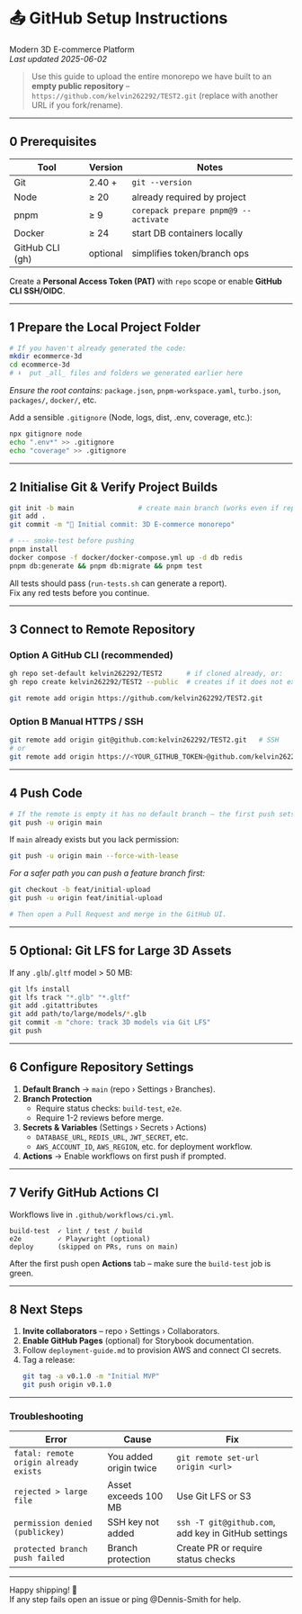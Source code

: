 # 📤 GitHub Setup Instructions  
Modern 3D E-commerce Platform  
_Last updated&nbsp;2025-06-02_

> Use this guide to upload the entire monorepo we have built to an **empty public repository** –  
> `https://github.com/kelvin262292/TEST2.git` (replace with another URL if you fork/rename).

---

## 0  Prerequisites

| Tool | Version | Notes |
|------|---------|-------|
| Git  | 2.40 +  | `git --version` |
| Node | ≥ 20    | already required by project |
| pnpm | ≥ 9     | `corepack prepare pnpm@9 --activate` |
| Docker| ≥ 24   | start DB containers locally |
| GitHub CLI (gh) | optional | simplifies token/branch ops |

Create a **Personal Access Token (PAT)** with `repo` scope or enable **GitHub CLI SSH/OIDC**.

---

## 1  Prepare the Local Project Folder

```bash
# If you haven't already generated the code:
mkdir ecommerce-3d
cd ecommerce-3d
# ⬇️  put _all_ files and folders we generated earlier here
```

_Ensure the root contains:_ `package.json`, `pnpm-workspace.yaml`, `turbo.json`, `packages/`, `docker/`, etc.

Add a sensible `.gitignore` (Node, logs, dist, .env, coverage, etc.):

```bash
npx gitignore node
echo ".env*" >> .gitignore
echo "coverage" >> .gitignore
```

---

## 2  Initialise Git & Verify Project Builds

```bash
git init -b main                # create main branch (works even if repo is empty)
git add .
git commit -m "🎉 Initial commit: 3D E-commerce monorepo"

# ‑-- smoke-test before pushing
pnpm install
docker compose -f docker/docker-compose.yml up -d db redis
pnpm db:generate && pnpm db:migrate && pnpm test
```

All tests should pass (`run-tests.sh` can generate a report).  
Fix any red tests before you continue.

---

## 3  Connect to Remote Repository

### Option A  GitHub CLI (recommended)

```bash
gh repo set-default kelvin262292/TEST2      # if cloned already, or:
gh repo create kelvin262292/TEST2 --public  # creates if it does not exist

git remote add origin https://github.com/kelvin262292/TEST2.git
```

### Option B  Manual HTTPS / SSH

```bash
git remote add origin git@github.com:kelvin262292/TEST2.git   # SSH
# or
git remote add origin https://<YOUR_GITHUB_TOKEN>@github.com/kelvin262292/TEST2.git
```

---

## 4  Push Code

```bash
# If the remote is empty it has no default branch – the first push sets it.
git push -u origin main
```

If `main` already exists but you lack permission:

```bash
git push -u origin main --force-with-lease
```

_For a safer path you can push a feature branch first:_

```bash
git checkout -b feat/initial-upload
git push -u origin feat/initial-upload

# Then open a Pull Request and merge in the GitHub UI.
```

---

## 5  Optional: Git LFS for Large 3D Assets

If any `.glb`/`.gltf` model > 50 MB:

```bash
git lfs install
git lfs track "*.glb" "*.gltf"
git add .gitattributes
git add path/to/large/models/*.glb
git commit -m "chore: track 3D models via Git LFS"
git push
```

---

## 6  Configure Repository Settings

1. **Default Branch** → `main` (repo › Settings › Branches).  
2. **Branch Protection**  
   - Require status checks: `build-test`, `e2e`.  
   - Require 1-2 reviews before merge.  
3. **Secrets & Variables** (Settings › Secrets › Actions)  
   - `DATABASE_URL`, `REDIS_URL`, `JWT_SECRET`, etc.  
   - `AWS_ACCOUNT_ID`, `AWS_REGION`, etc. for deployment workflow.  
4. **Actions** → Enable workflows on first push if prompted.

---

## 7  Verify GitHub Actions CI

Workflows live in `.github/workflows/ci.yml`.

```text
build-test  ✓ lint / test / build  
e2e         ✓ Playwright (optional)  
deploy      (skipped on PRs, runs on main)
```

After the first push open **Actions** tab – make sure the `build-test` job is green.

---

## 8  Next Steps

1. **Invite collaborators** – repo › Settings › Collaborators.  
2. **Enable GitHub Pages** (optional) for Storybook documentation.  
3. Follow `deployment-guide.md` to provision AWS and connect CI secrets.  
4. Tag a release:  
   ```bash
   git tag -a v0.1.0 -m "Initial MVP"
   git push origin v0.1.0
   ```

---

### Troubleshooting

| Error | Cause | Fix |
|-------|-------|-----|
| `fatal: remote origin already exists` | You added origin twice | `git remote set-url origin <url>` |
| `rejected > large file` | Asset exceeds 100 MB | Use Git LFS or S3 |
| `permission denied (publickey)` | SSH key not added | `ssh -T git@github.com`, add key in GitHub settings |
| `protected branch push failed` | Branch protection | Create PR or require status checks |

---

Happy shipping! 🚀  
If any step fails open an issue or ping @Dennis-Smith for help.
